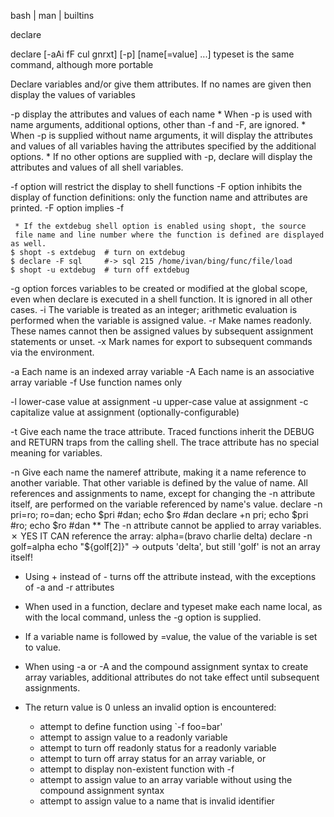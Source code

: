  bash | man | builtins

declare

declare [-aAi fF cul gnrxt] [-p] [name[=value] ...]
typeset is the same command, although more portable

Declare variables and/or give them attributes.
If no names are given then display the values of variables

-p   display the attributes and values of each name
     * When -p is used with name arguments, additional options, other than -f and -F, are ignored.
     * When -p is supplied without name arguments, it will display the attributes and 
       values of all variables having the attributes specified by the additional options.
     * If no other options are supplied with -p, declare will display the attributes and values of all shell variables.

-f   option will restrict the display to shell functions
-F   option inhibits the display of function definitions: only the function name and attributes are printed. -F option implies -f

     * If the extdebug shell option is enabled using shopt, the source 
     file name and line number where the function is defined are displayed as well. 
	$ shopt -s extdebug  # turn on extdebug
	$ declare -F sql     #-> sql 215 /home/ivan/bing/func/file/load
	$ shopt -u extdebug  # turn off extdebug

-g   option forces variables to be created or modified at the global scope, 
     even when declare is executed in a shell function. It is ignored in all other cases. 
-i   The variable is treated as an integer; arithmetic evaluation is performed when the variable is assigned value.
-r   Make names readonly. These names cannot then be assigned values by subsequent assignment statements or unset.
-x   Mark names for export to subsequent commands via the environment.


-a   Each name is an indexed array variable
-A   Each name is an associative array variable
-f   Use function names only

-l   lower-case value at assignment
-u   upper-case value at assignment
-c   capitalize value at assignment (optionally-configurable)

-t   Give each name the trace attribute. Traced functions inherit the DEBUG and RETURN traps
     from the calling shell. The trace attribute has no special meaning for variables.

-n   Give each name the nameref attribute, making it a name reference to another variable. 
     That other variable is defined by the value of name.
     All references and assignments to name, except for changing the -n attribute itself, 
     are performed on the variable referenced by name's value.
     declare -n pri=ro; ro=dan; echo $pri #dan; echo $ro #dan
     declare +n pri; echo $pri #ro; echo $ro #dan
     ** The -n attribute cannot be applied to array variables. ✗
	   YES IT CAN reference the array:
	    alpha=(bravo charlie delta)
	    declare -n golf=alpha
	    echo "${golf[2]}"   -> outputs 'delta', but still 'golf' is not an array itself!


* Using + instead of - turns off the attribute instead, with the exceptions of -a and -r attributes
* When used in a function, declare and typeset make each name local, as with the local command, unless the -g option is supplied.
* If a variable name is followed by =value, the value of the variable is set to value.
* When using -a or -A and the compound assignment syntax to create array variables, 
  additional attributes do not take effect until subsequent assignments. 

* The return value is 0 unless an invalid option is encountered:
  - attempt  to define     function using `-f foo=bar'
  - attempt  to assign     value to a readonly variable
  - attempt  to turn off   readonly status for a readonly variable
  - attempt  to turn off   array status for an array variable, or 
  - attempt  to display    non-existent function with -f
  - attempt  to assign     value to an array variable without using the compound assignment syntax
  - attempt  to assign     value to a name that is invalid identifier

